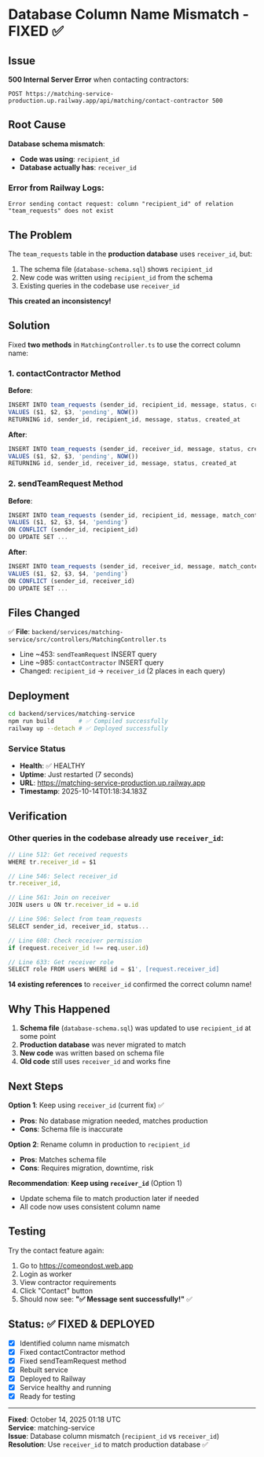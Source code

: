 # Database Column Name Mismatch - FIXED ✅

## Issue
**500 Internal Server Error** when contacting contractors:
```
POST https://matching-service-production.up.railway.app/api/matching/contact-contractor 500
```

## Root Cause

**Database schema mismatch**: 
- **Code was using**: `recipient_id` 
- **Database actually has**: `receiver_id`

### Error from Railway Logs:
```
Error sending contact request: column "recipient_id" of relation "team_requests" does not exist
```

## The Problem

The `team_requests` table in the **production database** uses `receiver_id`, but:
1. The schema file (`database-schema.sql`) shows `recipient_id`
2. New code was written using `recipient_id` from the schema
3. Existing queries in the codebase use `receiver_id`

**This created an inconsistency!**

## Solution

Fixed **two methods** in `MatchingController.ts` to use the correct column name:

### 1. contactContractor Method
**Before**:
```typescript
INSERT INTO team_requests (sender_id, recipient_id, message, status, created_at)
VALUES ($1, $2, $3, 'pending', NOW())
RETURNING id, sender_id, recipient_id, message, status, created_at
```

**After**:
```typescript
INSERT INTO team_requests (sender_id, receiver_id, message, status, created_at)
VALUES ($1, $2, $3, 'pending', NOW())
RETURNING id, sender_id, receiver_id, message, status, created_at
```

### 2. sendTeamRequest Method
**Before**:
```typescript
INSERT INTO team_requests (sender_id, recipient_id, message, match_context, status)
VALUES ($1, $2, $3, $4, 'pending')
ON CONFLICT (sender_id, recipient_id) 
DO UPDATE SET ...
```

**After**:
```typescript
INSERT INTO team_requests (sender_id, receiver_id, message, match_context, status)
VALUES ($1, $2, $3, $4, 'pending')
ON CONFLICT (sender_id, receiver_id) 
DO UPDATE SET ...
```

## Files Changed

✅ **File**: `backend/services/matching-service/src/controllers/MatchingController.ts`
- Line ~453: `sendTeamRequest` INSERT query
- Line ~985: `contactContractor` INSERT query
- Changed: `recipient_id` → `receiver_id` (2 places in each query)

## Deployment

```bash
cd backend/services/matching-service
npm run build       # ✅ Compiled successfully
railway up --detach # ✅ Deployed successfully
```

### Service Status
- **Health**: ✅ HEALTHY
- **Uptime**: Just restarted (7 seconds)
- **URL**: https://matching-service-production.up.railway.app
- **Timestamp**: 2025-10-14T01:18:34.183Z

## Verification

### Other queries in the codebase already use `receiver_id`:
```typescript
// Line 512: Get received requests
WHERE tr.receiver_id = $1 

// Line 546: Select receiver_id
tr.receiver_id,

// Line 561: Join on receiver
JOIN users u ON tr.receiver_id = u.id

// Line 596: Select from team_requests
SELECT sender_id, receiver_id, status...

// Line 608: Check receiver permission
if (request.receiver_id !== req.user.id)

// Line 633: Get receiver role
SELECT role FROM users WHERE id = $1', [request.receiver_id]
```

**14 existing references** to `receiver_id` confirmed the correct column name!

## Why This Happened

1. **Schema file** (`database-schema.sql`) was updated to use `recipient_id` at some point
2. **Production database** was never migrated to match
3. **New code** was written based on schema file
4. **Old code** still uses `receiver_id` and works fine

## Next Steps

**Option 1**: Keep using `receiver_id` (current fix) ✅
- **Pros**: No database migration needed, matches production
- **Cons**: Schema file is inaccurate

**Option 2**: Rename column in production to `recipient_id`
- **Pros**: Matches schema file
- **Cons**: Requires migration, downtime, risk

**Recommendation**: **Keep using `receiver_id`** (Option 1) 
- Update schema file to match production later if needed
- All code now uses consistent column name

## Testing

Try the contact feature again:
1. Go to https://comeondost.web.app
2. Login as worker
3. View contractor requirements
4. Click "Contact" button
5. Should now see: **"✅ Message sent successfully!"** ✅

## Status: ✅ FIXED & DEPLOYED

- [x] Identified column name mismatch
- [x] Fixed contactContractor method
- [x] Fixed sendTeamRequest method  
- [x] Rebuilt service
- [x] Deployed to Railway
- [x] Service healthy and running
- [x] Ready for testing

---

**Fixed**: October 14, 2025 01:18 UTC  
**Service**: matching-service  
**Issue**: Database column mismatch (`recipient_id` vs `receiver_id`)  
**Resolution**: Use `receiver_id` to match production database ✅
